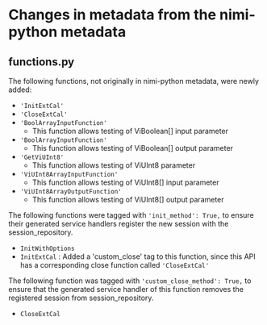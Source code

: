 # Changes in metadata from the nimi-python metadata

## functions.py

The following functions, not originally in nimi-python metadata, were newly added:
- `'InitExtCal'`
- `'CloseExtCal'`
- `'BoolArrayInputFunction'`
	- This function allows testing of ViBoolean[] input parameter
- `'BoolArrayInputFunction'`
	- This function allows testing of ViBoolean[] output parameter
- `'GetViUInt8'`
	- This function allows testing of ViUInt8 parameter
- `'ViUInt8ArrayInputFunction'`
	- This function allows testing of ViUInt8[] input parameter
- `'ViUInt8ArrayOutputFunction'`
	- This function allows testing of ViUInt8[] output parameter
 
The following functions were tagged with `'init_method': True,` to ensure their generated service handlers register the new session
with the session_repository.
- `InitWithOptions`
- `InitExtCal` : Added a 'custom_close' tag to this function, since this API has a corresponding close function called `'CloseExtCal'`

The following function was tagged with `'custom_close_method': True,` to ensure that the generated service handler of this function removes
the registered session from session_repository.
- `CloseExtCal`
